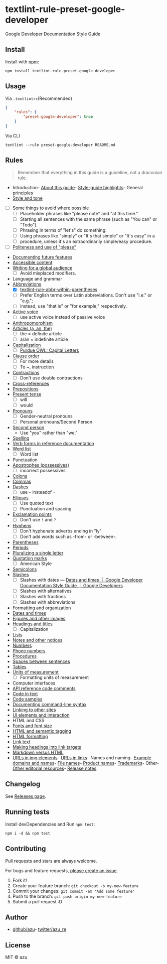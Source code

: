 # textlint-rule-preset-google-developer

Google Developer Documentation Style Guide 

## Install

Install with [npm](https://www.npmjs.com/):

    npm install textlint-rule-preset-google-developer

## Usage

Via `.textlintrc`(Recommended)

```json
{
    "rules": {
        "preset-google-developer": true
    }
}
```

Via CLI

```
textlint --rule preset-google-developer README.md
```

## Rules

> Remember that everything in this guide is a guideline, not a draconian rule.


-   Introduction-   [About this guide](https://developers.google.com/style/)-   [Style-guide highlights](https://developers.google.com/style/highlights)-   General principles
-   [Style and tone](https://developers.google.com/style/tone)
   - [ ] Some things to avoid where possible
     - [ ] Placeholder phrases like "please note" and "at this time."
     - [ ] Starting all sentences with the same phrase (such as "You can" or "Todo").
     - [ ] Phrasing in terms of "let's" do something.
     - [ ] Using phrases like "simply" or "It's that simple" or "It's easy" in a
     - [ ] procedure, unless it's an extraordinarily simple/easy procedure.
   - [ ] [Politeness and use of "please"](https://developers.google.com/style/tone#politeness-and-use-of-please "Politeness and use of &#34;please&#34;")
-   [Documenting future features](https://developers.google.com/style/future)
-   [Accessible content](https://developers.google.com/style/accessibility)
-   [Writing for a global audience](https://developers.google.com/style/translation)
    - [ ] Avoid misplaced modifiers.
-   Language and grammar
-   [Abbreviations](https://developers.google.com/style/abbreviations)
    - [x] [textlint-rule-abbr-within-parentheses](https://github.com/azu/textlint-rule-abbr-within-parentheses "textlint-rule-abbr-within-parentheses")
    - [ ] Prefer English terms over Latin abbreviations. Don't use "i.e." or "e.g.";
    - [ ] instead, use "that is" or "for example," respectively.
-   [Active voice](https://developers.google.com/style/voice)
    - [ ] use active voice instead of passive voice
-   [Anthropomorphism](https://developers.google.com/style/anthropomorphism)
-   [Articles (a, an, the)](https://developers.google.com/style/articles)
    - [ ] the = definite article
    - [ ] a/an = indefinite article
-   [Capitalization](https://developers.google.com/style/capitalization)
    - [ ] [Purdue OWL: Capital Letters](https://owl.english.purdue.edu/owl/resource/592/01/ "Purdue OWL: Capital Letters")
-   [Clause order](https://developers.google.com/style/clause-order)
    - [ ] For more details
    - [ ] To ~, instruction
-   [Contractions](https://developers.google.com/style/contractions)
    - [ ] Don't use double contractions
-   [Cross-references](https://developers.google.com/style/cross-references)
-   [Prepositions](https://developers.google.com/style/prepositions)
-   [Present tense](https://developers.google.com/style/tense)
    - [ ] will
    - [ ] would
-   [Pronouns](https://developers.google.com/style/pronouns)
    - [ ] Gender-neutral pronouns
    - [ ] Personal pronouns/Second Person
-   [Second person](https://developers.google.com/style/person)
    -   Use "you" rather than "we."
-   [Spelling](https://developers.google.com/style/spelling)
-   [Verb forms in reference documentation](https://developers.google.com/style/reference-verbs)
-   [Word list](https://developers.google.com/style/word-list)
    - [ ] Word list
-   Punctuation
-   [Apostrophes (possessives)](https://developers.google.com/style/possessives)
    - [ ] incorrect possessives
-   [Colons](https://developers.google.com/style/colons)
-   [Commas](https://developers.google.com/style/commas)
-   [Dashes](https://developers.google.com/style/dashes)
    - [ ] use `—` insteadof `-`
-   [Ellipses](https://developers.google.com/style/ellipses)
    - [ ] Use quoted text
    - [ ] Punctuation and spacing
-   [Exclamation points](https://developers.google.com/style/exclamation-points)
    - [ ] Don't use `!` and `?`
-   [Hyphens](https://developers.google.com/style/hyphens)
    - [ ] Don't hyphenate adverbs ending in "ly" 
    - [ ] Don't add words such as -from- or -between-.
-   [Parentheses](https://developers.google.com/style/parentheses)
-   [Periods](https://developers.google.com/style/periods)
-   [Pluralizing a single letter](https://developers.google.com/style/plural-single-letter)
-   [Quotation marks](https://developers.google.com/style/quotation-marks)
    - [ ] American Style
-   [Semicolons](https://developers.google.com/style/semicolons)
-   [Slashes](https://developers.google.com/style/slashes)
    - [ ] Slashes with dates — [Dates and times  |  Google Developer Documentation Style Guide  |  Google Developers](https://developers.google.com/style/dates-times "Dates and times  |  Google Developer Documentation Style Guide  |  Google Developers")
    - [ ] Slashes with alternatives
    - [ ] Slashes with fractions
    - [ ] Slashes with abbreviations
-   Formatting and organization
-   [Dates and times](https://developers.google.com/style/dates-times)
-   [Figures and other images](https://developers.google.com/style/images)
-   [Headings and titles](https://developers.google.com/style/headings)
    - [ ] Capitalization
-   [Lists](https://developers.google.com/style/lists)
-   [Notes and other notices](https://developers.google.com/style/notices)
-   [Numbers](https://developers.google.com/style/numbers)
-   [Phone numbers](https://developers.google.com/style/phone-numbers)
-   [Procedures](https://developers.google.com/style/procedures)
-   [Spaces between sentences](https://developers.google.com/style/sentence-spacing)
-   [Tables](https://developers.google.com/style/tables)
-   [Units of measurement](https://developers.google.com/style/units-of-measure)
    - [ ] Formatting units of measurement
-   Computer interfaces
-   [API reference code comments](https://developers.google.com/style/api-reference-comments)
-   [Code in text](https://developers.google.com/style/code-in-text)
-   [Code samples](https://developers.google.com/style/code-samples)
-   [Documenting command-line syntax](https://developers.google.com/style/code-syntax)
-   [Linking to other sites](https://developers.google.com/style/links-external)
-   [UI elements and interaction](https://developers.google.com/style/ui-elements)
-   HTML and CSS
-   [Fonts and font size](https://developers.google.com/style/fonts)
-   [HTML and semantic tagging](https://developers.google.com/style/semantic-tagging)
-   [HTML formatting](https://developers.google.com/style/html-formatting)
-   [Link text](https://developers.google.com/style/link-text)
-   [Making headings into link targets](https://developers.google.com/style/headings-targets)
-   [Markdown versus HTML](https://developers.google.com/style/markdown)
-   [URLs in img elements](https://developers.google.com/style/img-elements)-   [URLs in links](https://developers.google.com/style/url-links)-   Names and naming-   [Example domains and names](https://developers.google.com/style/examples)-   [File names](https://developers.google.com/style/file-names)-   [Product names](https://developers.google.com/style/product-names)-   [Trademarks](https://developers.google.com/style/trademarks)-   Other-   [Other editorial resources](https://developers.google.com/style/resources)-   [Release notes](https://developers.google.com/style/release-notes)

## Changelog

See [Releases page](https://github.com/textlint-rule/textlint-rule-preset-google-developer/releases).

## Running tests

Install devDependencies and Run `npm test`:

    npm i -d && npm test

## Contributing

Pull requests and stars are always welcome.

For bugs and feature requests, [please create an issue](https://github.com/textlint-rule/textlint-rule-preset-google-developer/issues).

1. Fork it!
2. Create your feature branch: `git checkout -b my-new-feature`
3. Commit your changes: `git commit -am 'Add some feature'`
4. Push to the branch: `git push origin my-new-feature`
5. Submit a pull request :D

## Author
- [github/azu](https://github.com/azu)- [twitter/azu_re](https://twitter.com/azu_re)

## License

MIT © azu
